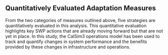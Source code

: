 ## Quantitatively Evaluated Adaptation Measures

From the two categories of measures outlined above, five strategies are quantitatively evaluated in this analysis. This quantitative evaluation highlights key SWP actions that are already moving forward but that are not yet in place. In this study, the CalSim3 operations model has been used to track and quantify changes in system performance and the benefits provided by these changes in infrastructure and operations.
